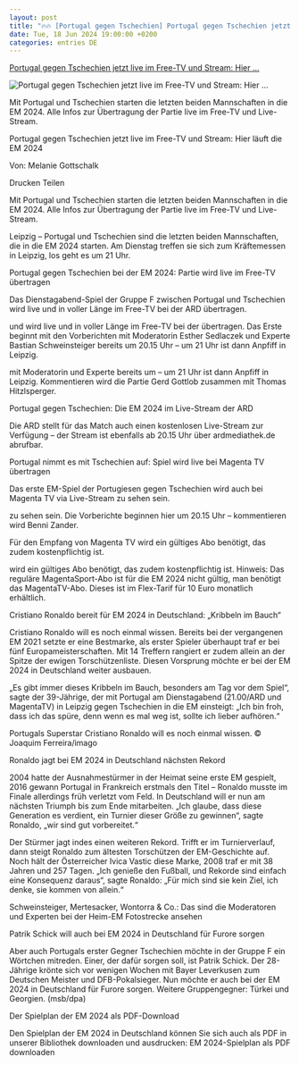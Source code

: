 ```yaml
---
layout: post
title: "🔥🔥 [Portugal gegen Tschechien] Portugal gegen Tschechien jetzt live im Free-TV und Stream: Hier ..."
date: Tue, 18 Jun 2024 19:00:00 +0200
categories: entries DE
---
```

[Portugal gegen Tschechien jetzt live im Free-TV und Stream: Hier ...](https://www.fr.de/sport/fussball/em-2024-portugal-tschechien-live-free-tv-stream-ard-europameisterschaft-deutschland-jetzt-93134109.html)

![Portugal gegen Tschechien jetzt live im Free-TV und Stream: Hier ...](https://www.fr.de/assets/images/34/842/34842973-portugals-superstar-cristiano-ronaldo-will-es-noch-einmal-wissen-2jMWHdMnmCfe.jpg)

Mit Portugal und Tschechien starten die letzten beiden Mannschaften in die EM 2024. Alle Infos zur Übertragung der Partie live im Free-TV und Live-Stream.

Portugal gegen Tschechien jetzt live im Free-TV und Stream: Hier läuft die EM 2024

Von: Melanie Gottschalk

Drucken Teilen

Mit Portugal und Tschechien starten die letzten beiden Mannschaften in die EM 2024. Alle Infos zur Übertragung der Partie live im Free-TV und Live-Stream.

Leipzig – Portugal und Tschechien sind die letzten beiden Mannschaften, die in die EM 2024 starten. Am Dienstag treffen sie sich zum Kräftemessen in Leipzig, los geht es um 21 Uhr.

Portugal gegen Tschechien bei der EM 2024: Partie wird live im Free-TV übertragen

Das Dienstagabend-Spiel der Gruppe F zwischen Portugal und Tschechien wird live und in voller Länge im Free-TV bei der ARD übertragen.

und wird live und in voller Länge im Free-TV bei der übertragen. Das Erste beginnt mit den Vorberichten mit Moderatorin Esther Sedlaczek und Experte Bastian Schweinsteiger bereits um 20.15 Uhr – um 21 Uhr ist dann Anpfiff in Leipzig.

mit Moderatorin und Experte bereits um – um 21 Uhr ist dann Anpfiff in Leipzig. Kommentieren wird die Partie Gerd Gottlob zusammen mit Thomas Hitzlsperger.

Portugal gegen Tschechien: Die EM 2024 im Live-Stream der ARD

Die ARD stellt für das Match auch einen kostenlosen Live-Stream zur Verfügung – der Stream ist ebenfalls ab 20.15 Uhr über ardmediathek.de abrufbar.

Portugal nimmt es mit Tschechien auf: Spiel wird live bei Magenta TV übertragen

Das erste EM-Spiel der Portugiesen gegen Tschechien wird auch bei Magenta TV via Live-Stream zu sehen sein.

zu sehen sein. Die Vorberichte beginnen hier um 20.15 Uhr – kommentieren wird Benni Zander.

Für den Empfang von Magenta TV wird ein gültiges Abo benötigt, das zudem kostenpflichtig ist.

wird ein gültiges Abo benötigt, das zudem kostenpflichtig ist. Hinweis: Das reguläre MagentaSport-Abo ist für die EM 2024 nicht gültig, man benötigt das MagentaTV-Abo. Dieses ist im Flex-Tarif für 10 Euro monatlich erhältlich.

Cristiano Ronaldo bereit für EM 2024 in Deutschland: „Kribbeln im Bauch“

Cristiano Ronaldo will es noch einmal wissen. Bereits bei der vergangenen EM 2021 setzte er eine Bestmarke, als erster Spieler überhaupt traf er bei fünf Europameisterschaften. Mit 14 Treffern rangiert er zudem allein an der Spitze der ewigen Torschützenliste. Diesen Vorsprung möchte er bei der EM 2024 in Deutschland weiter ausbauen.

„Es gibt immer dieses Kribbeln im Bauch, besonders am Tag vor dem Spiel“, sagte der 39-Jährige, der mit Portugal am Dienstagabend (21.00/ARD und MagentaTV) in Leipzig gegen Tschechien in die EM einsteigt: „Ich bin froh, dass ich das spüre, denn wenn es mal weg ist, sollte ich lieber aufhören.“

Portugals Superstar Cristiano Ronaldo will es noch einmal wissen. © Joaquim Ferreira/imago

Ronaldo jagt bei EM 2024 in Deutschland nächsten Rekord

2004 hatte der Ausnahmestürmer in der Heimat seine erste EM gespielt, 2016 gewann Portugal in Frankreich erstmals den Titel – Ronaldo musste im Finale allerdings früh verletzt vom Feld. In Deutschland will er nun am nächsten Triumph bis zum Ende mitarbeiten. „Ich glaube, dass diese Generation es verdient, ein Turnier dieser Größe zu gewinnen“, sagte Ronaldo, „wir sind gut vorbereitet.“

Der Stürmer jagt indes einen weiteren Rekord. Trifft er im Turnierverlauf, dann steigt Ronaldo zum ältesten Torschützen der EM-Geschichte auf. Noch hält der Österreicher Ivica Vastic diese Marke, 2008 traf er mit 38 Jahren und 257 Tagen. „Ich genieße den Fußball, und Rekorde sind einfach eine Konsequenz daraus“, sagte Ronaldo: „Für mich sind sie kein Ziel, ich denke, sie kommen von allein.“

Schweinsteiger, Mertesacker, Wontorra & Co.: Das sind die Moderatoren und Experten bei der Heim-EM Fotostrecke ansehen

Patrik Schick will auch bei EM 2024 in Deutschland für Furore sorgen

Aber auch Portugals erster Gegner Tschechien möchte in der Gruppe F ein Wörtchen mitreden. Einer, der dafür sorgen soll, ist Patrik Schick. Der 28-Jährige krönte sich vor wenigen Wochen mit Bayer Leverkusen zum Deutschen Meister und DFB-Pokalsieger. Nun möchte er auch bei der EM 2024 in Deutschland für Furore sorgen. Weitere Gruppengegner: Türkei und Georgien. (msb/dpa)

Der Spielplan der EM 2024 als PDF-Download

Den Spielplan der EM 2024 in Deutschland können Sie sich auch als PDF in unserer Bibliothek downloaden und ausdrucken: EM 2024-Spielplan als PDF downloaden

